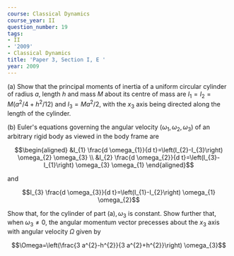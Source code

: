 ```yaml
---
course: Classical Dynamics
course_year: II
question_number: 19
tags:
- II
- '2009'
- Classical Dynamics
title: 'Paper 3, Section I, E '
year: 2009
---
```




(a) Show that the principal moments of inertia of a uniform circular cylinder of radius $a$, length $h$ and mass $M$ about its centre of mass are $I_{1}=I_{2}=M\left(a^{2} / 4+h^{2} / 12\right)$ and $I_{3}=M a^{2} / 2$, with the $x_{3}$ axis being directed along the length of the cylinder.

(b) Euler's equations governing the angular velocity $\left(\omega_{1}, \omega_{2}, \omega_{3}\right)$ of an arbitrary rigid body as viewed in the body frame are

$$\begin{aligned}
&I_{1} \frac{d \omega_{1}}{d t}=\left(I_{2}-I_{3}\right) \omega_{2} \omega_{3} \\
&I_{2} \frac{d \omega_{2}}{d t}=\left(I_{3}-I_{1}\right) \omega_{3} \omega_{1}
\end{aligned}$$

and

$$I_{3} \frac{d \omega_{3}}{d t}=\left(I_{1}-I_{2}\right) \omega_{1} \omega_{2}$$

Show that, for the cylinder of part $(\mathrm{a}), \omega_{3}$ is constant. Show further that, when $\omega_{3} \neq 0$, the angular momentum vector precesses about the $x_{3}$ axis with angular velocity $\Omega$ given by

$$\Omega=\left(\frac{3 a^{2}-h^{2}}{3 a^{2}+h^{2}}\right) \omega_{3}$$